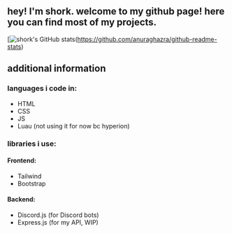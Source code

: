 ## hey! I'm shork. welcome to my github page! here you can find most of my projects.

[![shork's GitHub stats](https://github-readme-stats.vercel.app/api?username=LordChebupelya&show_icons=true&theme=tokyonight)(https://github.com/anuraghazra/github-readme-stats)

## additional information

### languages i code in:
- HTML
- CSS
- JS
- Luau (not using it for now bc hyperion)

### libraries i use:

#### Frontend:
- Tailwind
- Bootstrap

#### Backend:
- Discord.js (for Discord bots)
- Express.js (for my API, WIP)
